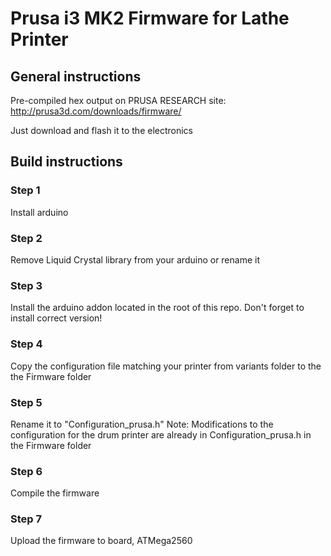 # Prusa i3 MK2 Firmware for Lathe Printer

## General instructions

Pre-compiled hex output on PRUSA RESEARCH site: http://prusa3d.com/downloads/firmware/

Just download and flash it to the electronics

## Build instructions

### Step 1

Install arduino

### Step 2

Remove Liquid Crystal library from your arduino or rename it

### Step 3

Install the arduino addon located in the root of this repo. Don't forget to install correct version!

### Step 4

Copy the configuration file matching your printer from variants folder to the the Firmware folder

### Step 5

Rename it to "Configuration_prusa.h"
Note: Modifications to the configuration for the drum printer are already in Configuration_prusa.h in the Firmware folder

### Step 6

Compile the firmware

### Step 7

Upload the firmware to board, ATMega2560





